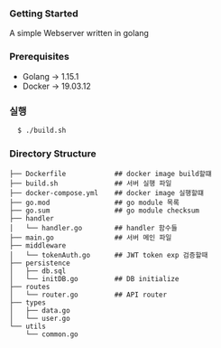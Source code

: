 


### Getting Started
A simple Webserver written in golang

### Prerequisites
* Golang -> 1.15.1
* Docker -> 19.03.12


### 실행
```bash
  $ ./build.sh
```

### Directory Structure
```
├── Dockerfile            ## docker image build할떄
├── build.sh              ## 서버 실행 파일
├── docker-compose.yml    ## docker image 실행할떄
├── go.mod                ## go module 목록
├── go.sum                ## go module checksum
├── handler         
│   └── handler.go        ## handler 함수들
├── main.go               ## 서버 메인 파일
├── middleware
│   └── tokenAuth.go      ## JWT token exp 검증할때
├── persistence
│   ├── db.sql      
│   └── initDB.go         ## DB initialize 
├── routes
│   └── router.go         ## API router
├── types
│   ├── data.go
│   └── user.go
└── utils
    └── common.go


